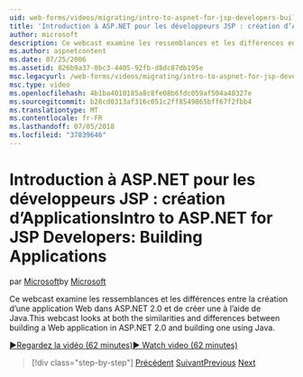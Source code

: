 ```yaml
---
uid: web-forms/videos/migrating/intro-to-aspnet-for-jsp-developers-building-applications
title: 'Introduction à ASP.NET pour les développeurs JSP : création d’Applications | Microsoft Docs'
author: microsoft
description: Ce webcast examine les ressemblances et les différences entre la création d’une application Web dans ASP.NET 2.0 et de créer une à l’aide de Java.
ms.author: aspnetcontent
ms.date: 07/25/2006
ms.assetid: 826b9a37-0bc3-4405-92fb-d8dc87db195e
msc.legacyurl: /web-forms/videos/migrating/intro-to-aspnet-for-jsp-developers-building-applications
msc.type: video
ms.openlocfilehash: 4b1ba4010185a8c8fe08b6fdc059af504a48327e
ms.sourcegitcommit: b28cd0313af316c051c2ff8549865bff67f2fbb4
ms.translationtype: MT
ms.contentlocale: fr-FR
ms.lasthandoff: 07/05/2018
ms.locfileid: "37839646"
---
```

<a name="intro-to-aspnet-for-jsp-developers-building-applications"></a><span data-ttu-id="e14dd-103">Introduction à ASP.NET pour les développeurs JSP : création d’Applications</span><span class="sxs-lookup"><span data-stu-id="e14dd-103">Intro to ASP.NET for JSP Developers: Building Applications</span></span>
====================
<span data-ttu-id="e14dd-104">par [Microsoft](https://github.com/microsoft)</span><span class="sxs-lookup"><span data-stu-id="e14dd-104">by [Microsoft](https://github.com/microsoft)</span></span>

<span data-ttu-id="e14dd-105">Ce webcast examine les ressemblances et les différences entre la création d’une application Web dans ASP.NET 2.0 et de créer une à l’aide de Java.</span><span class="sxs-lookup"><span data-stu-id="e14dd-105">This webcast looks at both the similarities and differences between building a Web application in ASP.NET 2.0 and building one using Java.</span></span>

[<span data-ttu-id="e14dd-106">&#9654;Regardez la vidéo (62 minutes)</span><span class="sxs-lookup"><span data-stu-id="e14dd-106">&#9654; Watch video (62 minutes)</span></span>](https://channel9.msdn.com/Blogs/ASP-NET-Site-Videos/intro-to-aspnet-for-jsp-developers-building-applications)

> [!div class="step-by-step"]
> <span data-ttu-id="e14dd-107">[Précédent](intro-to-aspnet-for-jsp-developers-welcome-to-aspnet-20.md)
> [Suivant](intro-to-aspnet-for-coldfusion-developers-adding-aspnet-to-your-repertoire.md)</span><span class="sxs-lookup"><span data-stu-id="e14dd-107">[Previous](intro-to-aspnet-for-jsp-developers-welcome-to-aspnet-20.md)
[Next](intro-to-aspnet-for-coldfusion-developers-adding-aspnet-to-your-repertoire.md)</span></span>
